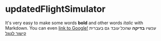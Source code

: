 # updatedFlightSimulator

It's very easy to make some words **bold** and other words *italic* with Markdown. You can even [link to Google!](http://google.com)
עכשיו **בדיקה** שהכל *עובד* גם בעברית [קישור לגוגל](http://google.com) 
